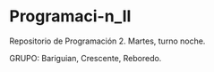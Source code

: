 # Programaci-n_II
Repositorio de Programación 2. Martes, turno noche.

GRUPO: Bariguian, Crescente, Reboredo.
